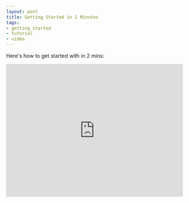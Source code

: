 ```yaml
---
layout: post
title: Getting Started in 2 Minutes
tags:
- getting started
- tutorial
- video
---
```


Here's how to get started with  in 2 mins:

<iframe width="480" height="360" src="http://www.youtube.com/embed/X9F17MWKnu4" frameborder="0" "allowfullscreen"="1"> </iframe>

